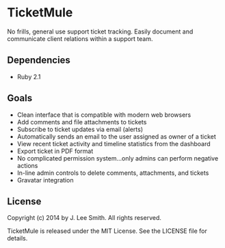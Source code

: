 # TicketMule

No frills, general use support ticket tracking.  Easily document and communicate client relations within a support team.

## Dependencies

* Ruby 2.1

## Goals

* Clean interface that is compatible with modern web browsers
* Add comments and file attachments to tickets
* Subscribe to ticket updates via email (alerts)
* Automatically sends an email to the user assigned as owner of a ticket
* View recent ticket activity and timeline statistics from the dashboard
* Export ticket in PDF format
* No complicated permission system...only admins can perform negative actions
* In-line admin controls to delete comments, attachments, and tickets
* Gravatar integration

## License

Copyright (c) 2014 by J. Lee Smith. All rights reserved.

TicketMule is released under the MIT License.  See the LICENSE file for details.
